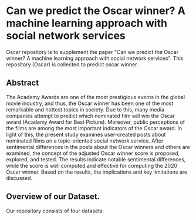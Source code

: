 # Can we predict the Oscar winner? A machine learning approach with social network services
Oscar repository is to supplement the paper "Can we predict the Oscar winner? A machine learning approach with social network services". This repository (Oscar) is collected to predict oscar winner.

## Abstract
The Academy Awards are one of the most prestigious events in the global movie industry, and thus, the Oscar winner has been one of the most remarkable and hottest topics in society. Due to this, many media companies attempt to predict which nominated film will win the Oscar award (Academy Award for Best Picture). Moreover, public perceptions of the films are among the most important indicators of the Oscar award. In light of this, the present study examines user-created posts about nominated films on a topic-oriented social network service. After sentimental differences in the posts about the Oscar winners and others are examined, the concept of the adjusted Oscar winner score is proposed, explored, and tested. The results indicate notable sentimental differences, while the score is well computed and effective for computing the 2020 Oscar winner. Based on the results, the implications and key limitations are discussed.


## Overview of our Dataset.
Our repository consists of four datasets: 
